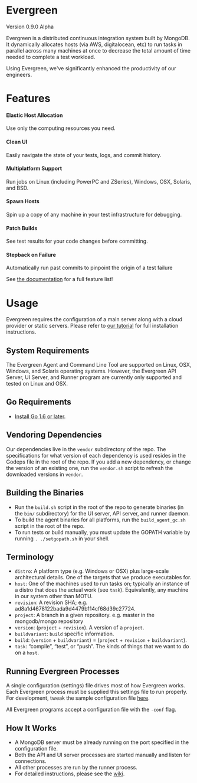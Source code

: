 # Evergreen
Version 0.9.0 Alpha

Evergreen is a distributed continuous integration system built by MongoDB.
It dynamically allocates hosts (via AWS, digitalocean, etc) to run tasks in parallel across many machines at once to decrease the total amount of time needed to complete a test workload.

Using Evergreen, we've significantly enhanced the productivity of our engineers. 

# Features

#### Elastic Host Allocation
Use only the computing resources you need.

#### Clean UI 
Easily navigate the state of your tests, logs, and commit history.

#### Multiplatform Support
Run jobs on Linux (including PowerPC and ZSeries), Windows, OSX, Solaris, and BSD.

#### Spawn Hosts
Spin up a copy of any machine in your test infrastructure for debugging.

#### Patch Builds 
See test results for your code changes before committing.

#### Stepback on Failure
Automatically run past commits to pinpoint the origin of a test failure

See [the documentation](https://github.com/evergreen-ci/evergreen/wiki) for a full feature list!

# Usage
Evergreen requires the configuration of a main server along with a cloud provider or static servers.
Please refer to [our tutorial](https://github.com/evergreen-ci/evergreen/wiki/Getting-Started) for full installation instructions.

## System Requirements
 The Evergreen Agent and Command Line Tool are supported on Linux, OSX, Windows, and Solaris operating systems. 
 However, the Evergreen API Server, UI Server, and Runner program are currently only supported and tested on Linux and OSX.

## Go Requirements
 * [Install Go 1.6 or later](https://golang.org/dl/).

## Vendoring Dependencies
Our dependencies live in the `vendor` subdirectory of the repo.
The specifications for what version of each dependency is used resides in the Godeps file in the root of the repo.
If you add a new dependency, or change the version of an existing one, run the `vendor.sh` script to refresh the downloaded versions in `vendor`.

## Building the Binaries
* Run the `build.sh` script in the root of the repo to generate binaries (in the `bin/` subdirectory) for the UI server, API server, and runner daemon.
* To build the agent binaries for all platforms, run the `build_agent_gc.sh` script in the root of the repo. 
* To run tests or build manually, you must update the GOPATH variable by running `. ./setgopath.sh` in your shell.

## Terminology
* `distro`: A platform type (e.g. Windows or OSX) plus large-scale architectural details.  One of the targets that we produce executables for.
* `host`: One of the machines used to run tasks on; typically an instance of a distro that does the actual work (see `task`). Equivalently, any machine in our system other than MOTU.
* `revision`: A revision SHA; e.g. ad8a1d4678122bada9d4479b114cf68d39c27724.
* `project`: A branch in a given repository. e.g. master in the mongodb/mongo repository
* `version`: (`project` + `revision`).  A version of a `project`.
* `buildvariant`: `build` specific information.
* `build`: (`version` + `buildvariant`) = (`project` + `revision` + `buildvariant`).
* `task`: “compile”, “test”, or “push”.  The kinds of things that we want to do on a `host`.

## Running Evergreen Processes
A single configuration (settings) file drives most of how Evergreen works. Each Evergreen process must be supplied this settings file to run properly.
For development, tweak the sample configuration file [here](https://github.com/evergreen-ci/evergreen/blob/master/docs/evg_example_config.yml).

All Evergreen programs accept a configuration file with the `-conf` flag.

## How It Works
 * A MongoDB server must be already running on the port specified in the configuration file.
 * Both the API and UI server processes are started manually and listen for connections.
 * All other processes are run by the runner process.
 * For detailed instructions, please see the [wiki](https://github.com/evergreen-ci/evergreen/wiki).
